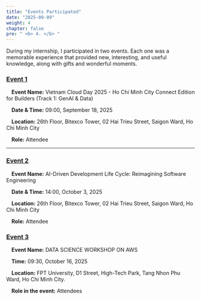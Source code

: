```yaml
---
title: "Events Participated"
date: "2025-09-09"
weight: 4
chapter: false
pre: " <b> 4. </b> "
---
```


During my internship, I participated in two events. Each one was a memorable experience that provided new, interesting, and useful knowledge, along with gifts and wonderful moments.

### [Event 1](4.1-Event1/)

&emsp;**Event Name:** Vietnam Cloud Day 2025 - Ho Chi Minh City Connect Edition for Builders (Track 1: GenAI & Data)

&emsp;**Date & Time:** 09:00, September 18, 2025

&emsp;**Location:** 26th Floor, Bitexco Tower, 02 Hai Trieu Street, Saigon Ward, Ho Chi Minh City

&emsp;**Role:** Attendee

---

### [Event 2](4.2-Event2/)

&emsp;**Event Name:** AI-Driven Development Life Cycle: Reimagining Software Engineering

&emsp;**Date & Time:** 14:00, October 3, 2025

&emsp;**Location:** 26th Floor, Bitexco Tower, 02 Hai Trieu Street, Saigon Ward, Ho Chi Minh City

&emsp;**Role:** Attendee

### [Event 3](4.3-Event3/)

&emsp;**Event Name:** DATA SCIENCE WORKSHOP ON AWS

&emsp;**Time:** 09:30, October 16, 2025

&emsp;**Location:** FPT University, D1 Street, High-Tech Park, Tang Nhon Phu Ward, Ho Chi Minh City.

&emsp;**Role in the event:** Attendees
